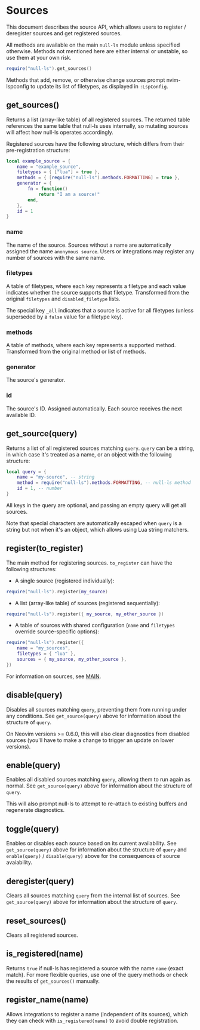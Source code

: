 # Sources

This document describes the source API, which allows users to register /
deregister sources and get registered sources.

All methods are available on the main `null-ls` module unless specified
otherwise. Methods not mentioned here are either internal or unstable, so use
them at your own risk.

```lua
require("null-ls").get_sources()
```

Methods that add, remove, or otherwise change sources prompt nvim-lspconfig to
update its list of filetypes, as displayed in `:LspConfig`.

## get_sources()

Returns a list (array-like table) of all registered sources. The returned table
references the same table that null-ls uses internally, so mutating sources will
affect how null-ls operates accordingly.

Registered sources have the following structure, which differs from their
pre-registration structure:

```lua
local example_source = {
    name = "example_source",
    filetypes = { ["lua"] = true },
    methods = { [require("null-ls").methods.FORMATTING] = true },
    generator = {
        fn = function()
            return "I am a source!"
        end,
    },
    id = 1
}
```

### name

The name of the source. Sources without a name are automatically assigned the
name `anonymous source`. Users or integrations may register any number of
sources with the same name.

### filetypes

A table of filetypes, where each key represents a filetype and each value
indicates whether the source supports that filetype. Transformed from the
original `filetypes` and `disabled_filetype` lists.

The special key `_all` indicates that a source is active for all filetypes
(unless superseded by a `false` value for a filetype key).

### methods

A table of methods, where each key represents a supported method. Transformed
from the original method or list of methods.

### generator

The source's generator.

### id

The source's ID. Assigned automatically. Each source receives the next available
ID.

## get_source(query)

Returns a list of all registered sources matching `query`. `query` can be a
string, in which case it's treated as a name, or an object with the following
structure:

```lua
local query = {
    name = "my-source", -- string
    method = require("null-ls").methods.FORMATTING, -- null-ls method
    id = 1, -- number
}
```

All keys in the query are optional, and passing an empty query will get
all sources.

Note that special characters are automatically escaped when `query` is a string
but not when it's an object, which allows using Lua string matchers.

## register(to_register)

The main method for registering sources. `to_register` can have the following
structures:

- A single source (registered individually):

```lua
require("null-ls").register(my_source)
```

- A list (array-like table) of sources (registered sequentially):

```lua
require("null-ls").register({ my_source, my_other_source })
```

- A table of sources with shared configuration (`name` and `filetypes` override
  source-specific options):

```lua
require("null-ls").register({
    name = "my_sources",
    filetypes = { "lua" },
    sources = { my_source, my_other_source },
})
```

For information on sources, see [MAIN](MAIN.md).

## disable(query)

Disables all sources matching `query`, preventing them from running under any
conditions. See `get_source(query)` above for information about the structure of
`query`.

On Neovim versions >= 0.6.0, this will also clear diagnostics from disabled
sources (you'll have to make a change to trigger an update on lower versions).

## enable(query)

Enables all disabled sources matching `query`, allowing them to run again as
normal. See `get_source(query)` above for information about the structure of `query`.

This will also prompt null-ls to attempt to re-attach to existing buffers and
regenerate diagnostics.

## toggle(query)

Enables or disables each source based on its current availability. See
`get_source(query)` above for information about the structure of `query` and
`enable(query)` / `disable(query)` above for the consequences of source
avaiability.

## deregister(query)

Clears all sources matching `query` from the internal list of sources. See
`get_source(query)` above for information about the structure of `query`.

## reset_sources()

Clears all registered sources.

## is_registered(name)

Returns `true` if null-ls has registered a source with the name `name` (exact
match). For more flexible queries, use one of the query methods or check the
results of `get_sources()` manually.

## register_name(name)

Allows integrations to register a name (independent of its sources), which they
can check with `is_registered(name)` to avoid double registration.
